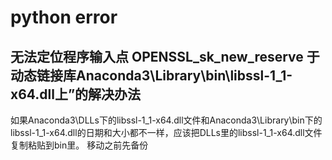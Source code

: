 # python error
## 无法定位程序输入点 OPENSSL_sk_new_reserve 于动态链接库Anaconda3\Library\bin\libssl-1_1-x64.dll上”的解决办法
如果Anaconda3\DLLs下的libssl-1_1-x64.dll文件和Anaconda3\Library\bin下的libssl-1_1-x64.dll的日期和大小都不一样，应该把DLLs里的libssl-1_1-x64.dll文件复制粘贴到bin里。
移动之前先备份
